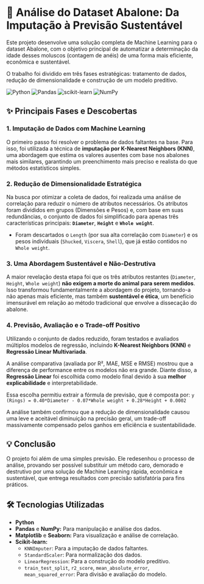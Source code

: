 # 🚀 Análise do Dataset Abalone: Da Imputação à Previsão Sustentável

Este projeto desenvolve uma solução completa de Machine Learning para o dataset Abalone, com o objetivo principal de automatizar a determinação da idade desses moluscos (contagem de anéis) de uma forma mais eficiente, econômica e sustentável.

O trabalho foi dividido em três fases estratégicas: tratamento de dados, redução de dimensionalidade e construção de um modelo preditivo.

![Python](https://img.shields.io/badge/Python-3776AB?style=for-the-badge&logo=python&logoColor=white)
![Pandas](https://img.shields.io/badge/Pandas-150458?style=for-the-badge&logo=pandas&logoColor=white)
![scikit-learn](https://img.shields.io/badge/scikit--learn-F7931E?style=for-the-badge&logo=scikit-learn&logoColor=white)
![NumPy](https://img.shields.io/badge/NumPy-013243?style=for-the-badge&logo=numpy&logoColor=white)

## ✨ Principais Fases e Descobertas

### 1. Imputação de Dados com Machine Learning
O primeiro passo foi resolver o problema de dados faltantes na base. Para isso, foi utilizada a técnica de **imputação por K-Nearest Neighbors (KNN)**, uma abordagem que estima os valores ausentes com base nos abalones mais similares, garantindo um preenchimento mais preciso e realista do que métodos estatísticos simples.

### 2. Redução de Dimensionalidade Estratégica
Na busca por otimizar a coleta de dados, foi realizada uma análise de correlação para reduzir o número de atributos necessários. Os atributos foram divididos em grupos (Dimensões e Pesos) e, com base em suas redundâncias, o conjunto de dados foi simplificado para apenas três características principais: **`Diameter`**, **`Height`** e **`Whole weight`**.
* Foram descartados o `Length` (por sua alta correlação com `Diameter`) e os pesos individuais (`Shucked`, `Viscera`, `Shell`), que já estão contidos no `Whole weight`.

### 3. Uma Abordagem Sustentável e Não-Destrutiva
A maior revelação desta etapa foi que os três atributos restantes (`Diameter`, `Height`, `Whole weight`) **não exigem a morte do animal para serem medidos**. Isso transformou fundamentalmente a abordagem do projeto, tornando-a não apenas mais eficiente, mas também **sustentável e ética**, um benefício imensurável em relação ao método tradicional que envolve a dissecação do abalone.

### 4. Previsão, Avaliação e o Trade-off Positivo
Utilizando o conjunto de dados reduzido, foram testados e avaliados múltiplos modelos de regressão, incluindo **K-Nearest Neighbors (KNN)** e **Regressão Linear Multivariada**.

A análise comparativa (avaliada por R², MAE, MSE e RMSE) mostrou que a diferença de performance entre os modelos não era grande. Diante disso, a **Regressão Linear** foi escolhida como modelo final devido à sua **melhor explicabilidade** e interpretabilidade.

Essa escolha permitiu extrair a fórmula de previsão, que é composta por:
`y (Rings) = 0.40*Diameter - 0.07*Whole weight + 0.28*Height + 0.0002`

A análise também confirmou que a redução de dimensionalidade causou uma leve e aceitável diminuição na precisão geral, um trade-off massivamente compensado pelos ganhos em eficiência e sustentabilidade.

## 💡 Conclusão

O projeto foi além de uma simples previsão. Ele redesenhou o processo de análise, provando ser possível substituir um método caro, demorado e destrutivo por uma solução de Machine Learning rápida, econômica e sustentável, que entrega resultados com precisão satisfatória para fins práticos.

## 🛠️ Tecnologias Utilizadas

* **Python**
* **Pandas** e **NumPy:** Para manipulação e análise dos dados.
* **Matplotlib** e **Seaborn:** Para visualização e análise de correlação.
* **Scikit-learn:**
    * `KNNImputer`: Para a imputação de dados faltantes.
    * `StandardScaler`: Para normalização dos dados.
    * `LinearRegression`: Para a construção do modelo preditivo.
    * `train_test_split`, `r2_score`, `mean_absolute_error`, `mean_squared_error`: Para divisão e avaliação do modelo.
